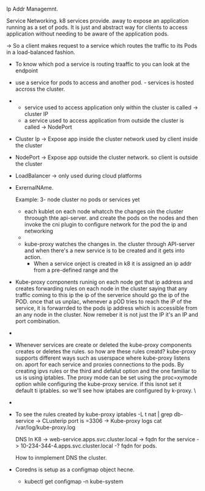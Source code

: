 Ip Addr Managemnt. 


Service Networking. 
k8 services provide. away to expose an application running as a set of pods. 
It is just and abstract way for clients to access application without needing to be aware of the application pods. 

-> So a  client makes request to a service which routes the traffic to its Pods in a load-balanced fashion. 
 - To know which pod a service is routing traaffic to you can look at the endpoint

  - use a service for pods to access and another pod. - services is hosted accross the cluster.
  - - service used to access application only within the cluster is called -> cluster IP
    - a service used to access application from outside the cluster is called -> NodePort

 - Cluster Ip -> Expose app inside the cluster network used by client inside the cluster
 - NodePort -> Expose app outside the cluster network. so client is outside the cluster
 - LoadBalancer -> only used during cloud platforms
 - ExrernalNAme.

   Example:  3- node cluster no pods or services yet
   - each kublet on each node whatcch the changes oin the cluster throough thte api-server. and create the pods on the nodes and then invoke the cni plugin to configure network for the pod the ip and networking 
   - 
   - kube-proxy  watches the changes in. the cluster through API-server  and when there's a new service is to be created and it gets into action.
        - When a service onject is created in k8  it is assigned an ip addr from a pre-defined range and the
  -  Kube-proxy components runinig on each node get that ip address and creates forwarding rules on each node in the cluster saying that any traffic coming to this ip the ip of the serverice should go the ip of the POD. once that us unplac, whenever a pOD tries to reach the iP of the service, it is forwarrded to the pods ip address which is accessible from an any node in the cluster. Now remeber it is not just the IP it's an IP and port combination.
  -
  -   Whenever services are create or deleted the  kube-proxy components creates or deletes the rules. so how are these rules creatd? kube-proxy supports different ways such as userspace where kube-proxy listens on. aport for each service and proxies connections to the pods. By creating ipvs rules or the third and defalut option and the one familiar to us is using iptables. The proxy mode can be set using the proc=xymode option while configuring the kube-proxy service. if this isnot set it default ti iptables. so we'll see how iptabes are configured by k-proxy. \
  -
  - To see the rules created by kube-proxy 
         iptables -L t nat | grep db-service       -> CLusterip port is =3306
     -> Kube-proxy logs cat /var/log/kube-proxy.log


    DNS In K8
-> web-service.apps.svc.cluster.local   -> fqdn for the service
-> 10-234-344-4.apps.svc.cluster.local -? fqdn for pods.

    How to inmplement DNS the cluster.

- Coredns is setup as a configmap object hecne.
    - kubectl get configmap -n kube-system
    
   
